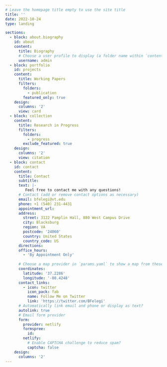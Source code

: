 ```yaml
---
# Leave the homepage title empty to use the site title
title: ''
date: 2022-10-24
type: landing

sections:
  - block: about.biography
    id: about
    content:
      title: Biography
      # Choose a user profile to display (a folder name within `content/authors/`)
      username: admin
  - block: portfolio
    id: projects
    content:
      title: Working Papers
      filters:
        folders:
          - publication
        featured_only: true
    design:
      columns: '2'
      view: card
  - block: collection
    content:
      title: Research in Progress
      filters:
        folders:
          - progress
        exclude_featured: true
    design:
      columns: '2'
      view: citation
  - block: contact
    id: contact
    content:
      title: Contact
      subtitle:
      text: |-
         Feel free to contact me with any questions!
      # Contact (add or remove contact options as necessary)
      email: bfelegi@vt.edu
      phone: +1 (540) 231-4431
      appointment_url:
      address:
        street: 3122 Pamplin Hall, 880 West Campus Drive
        city: Blacksburg
        region: VA
        postcode: '24060'
        country: United States
        country_code: US
      directions:
      office_hours:
        - 'By Appointment Only'
    
      # Choose a map provider in `params.yaml` to show a map from these coordinates
      coordinates:
        latitude: '37.2286'
        longitude: '-80.4248'
      contact_links:
        - icon: twitter
          icon_pack: fab
          name: Follow Me on Twitter
          link: 'https://twitter.com/BFelegi'
      # Automatically link email and phone or display as text?
      autolink: true
      # Email form provider
      form:
        provider: netlify
        formspree:
          id:
        netlify:
          # Enable CAPTCHA challenge to reduce spam?
          captcha: false
    design:
      columns: '2'
---
```


